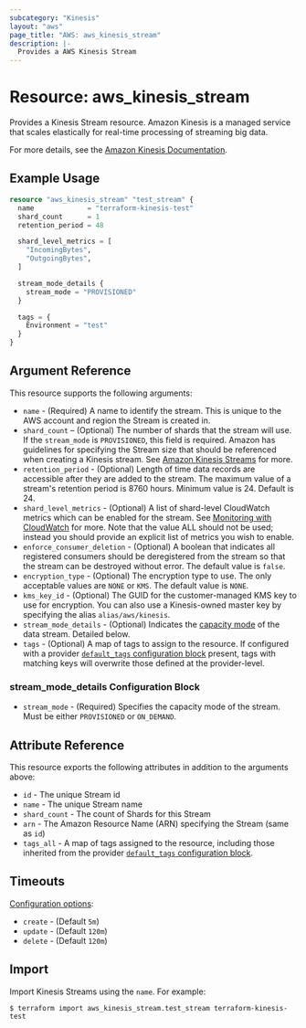 ```yaml
---
subcategory: "Kinesis"
layout: "aws"
page_title: "AWS: aws_kinesis_stream"
description: |-
  Provides a AWS Kinesis Stream
---
```


# Resource: aws_kinesis_stream

Provides a Kinesis Stream resource. Amazon Kinesis is a managed service that
scales elastically for real-time processing of streaming big data.

For more details, see the [Amazon Kinesis Documentation][1].

## Example Usage

```terraform
resource "aws_kinesis_stream" "test_stream" {
  name             = "terraform-kinesis-test"
  shard_count      = 1
  retention_period = 48

  shard_level_metrics = [
    "IncomingBytes",
    "OutgoingBytes",
  ]

  stream_mode_details {
    stream_mode = "PROVISIONED"
  }

  tags = {
    Environment = "test"
  }
}
```

## Argument Reference

This resource supports the following arguments:

* `name` - (Required) A name to identify the stream. This is unique to the AWS account and region the Stream is created in.
* `shard_count` – (Optional) The number of shards that the stream will use. If the `stream_mode` is `PROVISIONED`, this field is required.
Amazon has guidelines for specifying the Stream size that should be referenced when creating a Kinesis stream. See [Amazon Kinesis Streams][2] for more.
* `retention_period` - (Optional) Length of time data records are accessible after they are added to the stream. The maximum value of a stream's retention period is 8760 hours. Minimum value is 24. Default is 24.
* `shard_level_metrics` - (Optional) A list of shard-level CloudWatch metrics which can be enabled for the stream. See [Monitoring with CloudWatch][3] for more. Note that the value ALL should not be used; instead you should provide an explicit list of metrics you wish to enable.
* `enforce_consumer_deletion` - (Optional) A boolean that indicates all registered consumers should be deregistered from the stream so that the stream can be destroyed without error. The default value is `false`.
* `encryption_type` - (Optional) The encryption type to use. The only acceptable values are `NONE` or `KMS`. The default value is `NONE`.
* `kms_key_id` - (Optional) The GUID for the customer-managed KMS key to use for encryption. You can also use a Kinesis-owned master key by specifying the alias `alias/aws/kinesis`.
* `stream_mode_details` - (Optional) Indicates the [capacity mode](https://docs.aws.amazon.com/streams/latest/dev/how-do-i-size-a-stream.html) of the data stream. Detailed below.
* `tags` - (Optional) A map of tags to assign to the resource. If configured with a provider [`default_tags` configuration block](https://registry.terraform.io/providers/hashicorp/aws/latest/docs#default_tags-configuration-block) present, tags with matching keys will overwrite those defined at the provider-level.

### stream_mode_details Configuration Block

* `stream_mode` - (Required) Specifies the capacity mode of the stream. Must be either `PROVISIONED` or `ON_DEMAND`.

## Attribute Reference

This resource exports the following attributes in addition to the arguments above:

* `id` - The unique Stream id
* `name` - The unique Stream name
* `shard_count` - The count of Shards for this Stream
* `arn` - The Amazon Resource Name (ARN) specifying the Stream (same as `id`)
* `tags_all` - A map of tags assigned to the resource, including those inherited from the provider [`default_tags` configuration block](https://registry.terraform.io/providers/hashicorp/aws/latest/docs#default_tags-configuration-block).

## Timeouts

[Configuration options](https://developer.hashicorp.com/terraform/language/resources/syntax#operation-timeouts):

- `create` - (Default `5m`)
- `update` - (Default `120m`)
- `delete` - (Default `120m`)

## Import

Import Kinesis Streams using the `name`. For example:

```
$ terraform import aws_kinesis_stream.test_stream terraform-kinesis-test
```

[1]: https://aws.amazon.com/documentation/kinesis/
[2]: https://docs.aws.amazon.com/kinesis/latest/dev/amazon-kinesis-streams.html
[3]: https://docs.aws.amazon.com/streams/latest/dev/monitoring-with-cloudwatch.html

